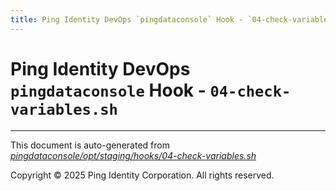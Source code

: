 ```yaml
---
title: Ping Identity DevOps `pingdataconsole` Hook - `04-check-variables.sh`
---
```


# Ping Identity DevOps `pingdataconsole` Hook - `04-check-variables.sh`

---
This document is auto-generated from _[pingdataconsole/opt/staging/hooks/04-check-variables.sh](https://github.com/pingidentity/pingidentity-docker-builds/blob/master/pingdataconsole/opt/staging/hooks/04-check-variables.sh)_

Copyright © 2025 Ping Identity Corporation. All rights reserved.
